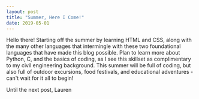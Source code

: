 ```yaml
---
layout: post
title: "Summer, Here I Come!"
date: 2019-05-01
---
```


Hello there! Starting off the summer by learning HTML and CSS, along with the many other languages that intermingle with these two foundational languages that have made this blog possible. Plan to learn more about Python, C, and the basics of coding, as I see this skillset as complimentary to my civil engineering background. This summer will be full of coding, but also full of outdoor excursions, food festivals, and educational adventures - can't wait for it all to begin!

Until the next post,
Lauren